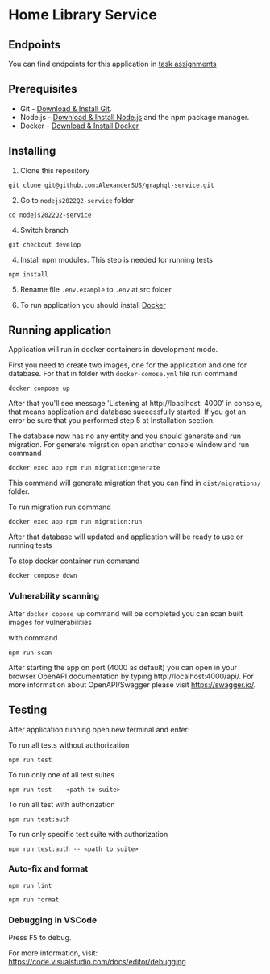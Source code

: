 # Home Library Service

## Endpoints
  You can find endpoints for this application in [task assignments](https://github.com/AlreadyBored/nodejs-assignments/blob/main/assignments/authentication/assignment.md)

## Prerequisites

- Git - [Download & Install Git](https://git-scm.com/downloads).
- Node.js - [Download & Install Node.js](https://nodejs.org/en/download/) and the npm package manager.
- Docker - [Download & Install Docker](https://docs.docker.com/get-docker/)

## Installing
1. Clone this repository

```
git clone git@github.com:AlexanderSUS/graphql-service.git
```
2. Go to `nodejs2022Q2-service` folder
```
cd nodejs2022Q2-service
```
4. Switch branch
```
git checkout develop
```
4. Install npm modules. This step is needed for running tests 

```
npm install
```
5. Rename file `.env.example` to `.env` at src folder

6. To run application you should install [Docker](https://docs.docker.com/get-docker/)


## Running application

Application will run in docker containers in development mode.

First you need to create two images, one for the application and one for database. 
For that in folder with `docker-comose.yml` file run command
```
docker compose up
```
After that you'll see message 'Listening at http://loaclhost: 4000' in console, that means  application and database successfully started. If you got an error be sure that you performed step 5 at Installation section.

The database now has no any entity and you should generate and run migration.
For generate migration open another console window and run command
```
docker exec app npm run migration:generate
```
This command will generate migration that you can find in `dist/migrations/` folder.

To run migration run command
```
docker exec app npm run migration:run
```
After that database will updated and application will be ready to use or running tests

To stop docker container run command
```
docker compose down
```
### Vulnerability scanning

After `docker copose up` command will be completed you can scan built images for vulnerabilities

with command

```
npm run scan
```

After starting the app on port (4000 as default) you can open
in your browser OpenAPI documentation by typing http://localhost:4000/api/.
For more information about OpenAPI/Swagger please visit https://swagger.io/.

## Testing

After application running open new terminal and enter:

To run all tests without authorization

```
npm run test
```

To run only one of all test suites

```
npm run test -- <path to suite>
```

To run all test with authorization

```
npm run test:auth
```

To run only specific test suite with authorization

```
npm run test:auth -- <path to suite>
```

### Auto-fix and format

```
npm run lint
```

```
npm run format
```

### Debugging in VSCode

Press <kbd>F5</kbd> to debug.

For more information, visit: https://code.visualstudio.com/docs/editor/debugging